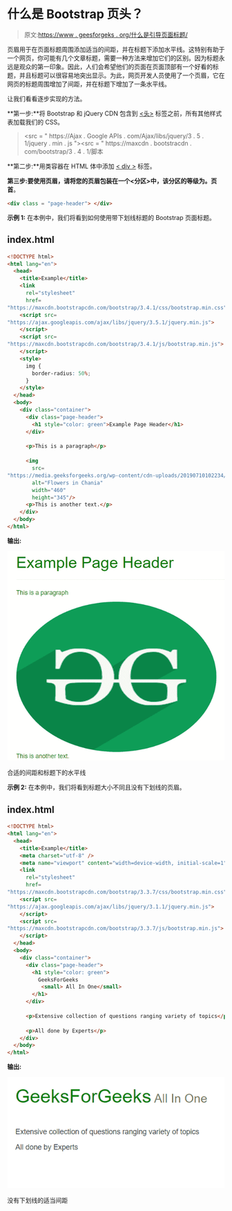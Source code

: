 # 什么是 Bootstrap 页头？

> 原文:[https://www . geesforgeks . org/什么是引导页面标题/](https://www.geeksforgeeks.org/what-is-the-bootstrap-page-header/)

页眉用于在页面标题周围添加适当的间距，并在标题下添加水平线。这特别有助于一个网页，你可能有几个文章标题，需要一种方法来增加它们的区别。因为标题永远是观众的第一印象。因此，人们会希望他们的页面在页面顶部有一个好看的标题，并且标题可以很容易地突出显示。为此，网页开发人员使用了一个页眉，它在网页的标题周围增加了间距，并在标题下增加了一条水平线。

让我们看看逐步实现的方法。

**第一步:**将 Bootstrap 和 jQuery CDN 包含到 [<u><头></u>](https://www.geeksforgeeks.org/html-head-tag/) 标签之前，所有其他样式表加载我们的 CSS。

> <src = " https://Ajax . Google APIs . com/Ajax/libs/jquery/3 . 5 . 1/jquery . min . js "></script><src = " https://maxcdn . bootstracdn . com/bootstrap/3 . 4 . 1/脚本

**第二步:**用类容器在 HTML 体中添加 [<u>< div ></u>](https://www.geeksforgeeks.org/div-tag-html/) 标签。

**第三步:**要使用页眉，请将您的页眉包装在一个<分区>中，该分区的等级为**。页首**。

```html
<div class = "page-header"> </div>

```

**示例 1:** 在本例中，我们将看到如何使用带下划线标题的 Bootstrap 页面标题。

## index.html

```html
<!DOCTYPE html>
<html lang="en">
  <head>
    <title>Example</title>
    <link
      rel="stylesheet"
      href=
"https://maxcdn.bootstrapcdn.com/bootstrap/3.4.1/css/bootstrap.min.css"/>
    <script src=
"https://ajax.googleapis.com/ajax/libs/jquery/3.5.1/jquery.min.js">
    </script>
    <script src=
"https://maxcdn.bootstrapcdn.com/bootstrap/3.4.1/js/bootstrap.min.js">
    </script>
    <style>
      img {
        border-radius: 50%;
      }
    </style>
  </head>
  <body>
    <div class="container">
      <div class="page-header">
        <h1 style="color: green">Example Page Header</h1>
      </div>

      <p>This is a paragraph</p>

      <img
        src=
"https://media.geeksforgeeks.org/wp-content/cdn-uploads/20190710102234/download3.png"
        alt="Flowers in Chania"
        width="460"
        height="345"/>
      <p>This is another text.</p>
    </div>
  </body>
</html>
```

**输出:**

![](img/bdccdf447c756b2943cfec2b3b02d1f2.png)

合适的间距和标题下的水平线

**示例 2:** 在本例中，我们将看到标题大小不同且没有下划线的页眉。

## index.html

```html
<!DOCTYPE html>
<html lang="en">
  <head>
    <title>Example</title>
    <meta charset="utf-8" />
    <meta name="viewport" content="width=device-width, initial-scale=1" />
    <link
      rel="stylesheet"
      href=
"https://maxcdn.bootstrapcdn.com/bootstrap/3.3.7/css/bootstrap.min.css"/>
    <script src=
"https://ajax.googleapis.com/ajax/libs/jquery/3.1.1/jquery.min.js">
    </script>
    <script src=
"https://maxcdn.bootstrapcdn.com/bootstrap/3.3.7/js/bootstrap.min.js">
    </script>
  </head>
  <body>
    <div class="container">
      <div class="page-header">
        <h1 style="color: green">
          GeeksForGeeks
           <small> All In One</small>
        </h1>
      </div>

      <p>Extensive collection of questions ranging variety of topics</p>

      <p>All done by Experts</p>
    </div>
  </body>
</html>
```

**输出:**

![](img/cc86f02e36b44b5e3b6b729adac1ea56.png)

没有下划线的适当间距